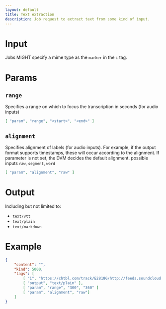 ```yaml
---
layout: default
title: Text extraction
description: Job request to extract text from some kind of input.
---
```


# Input

Jobs MIGHT specify a mime type as the <code>marker</code> in the <code>i</code> tag.

# Params

## `range`

Specifies a range on which to focus the transcription in seconds (for audio inputs)

```json
[ "param", "range", "<start>", "<end>" ]
```

## `alignment`

Specifies alignment of labels (for audio inputs).
For example, if the output format supports timestamps, these will occur according to the alignment. If parameter is not set, the DVM decides the default alignment.
possible inputs `raw`, `segment`, `word`

```json
[ "param", "alignment", "raw" ]
```

# Output

Including but not limited to:

* `text/vtt`
* `text/plain`
* `text/markdown`

# Example

```json
{
    "content": "",
    "kind": 5000,
    "tags": [
        [ "i", "https://chtbl.com/track/E2818G/http://feeds.soundcloud.com/stream/1602940803-bitcoin-and-data-vendetta-ep782.mp3", "url" ],
        [ "output", "text/plain" ],
        [ "param", "range", "300", "360" ]
        [ "param", "alignment", "raw"]
    ]
}
```